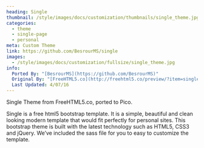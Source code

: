 ```yaml
---
heading: Single
thumbnail: /style/images/docs/customization/thumbnails/single_theme.jpg
categories:
  - theme
  - single-page
  - personal
meta: Custom Theme
link: https://github.com/BesrourMS/single
images:
  - /style/images/docs/customization/fullsize/single_theme.jpg
info:
  Ported By: "[BesrourMS](https://github.com/BesrourMS)"
  Original By: "[FreeHTML5.co](http://freehtml5.co/preview/?item=single-free-html5-bootstrap-template)"
  Last Updated: 4/07/16
---
```

Single Theme from FreeHTML5.co, ported to Pico.

Single is a free html5 bootstrap template. It is a simple, beautiful and clean looking modern template that would fit perfectly for personal sites. This bootstrap theme is built with the latest technology such as HTML5, CSS3 and jQuery. We’ve included the sass file for you to easy to customize the template.
